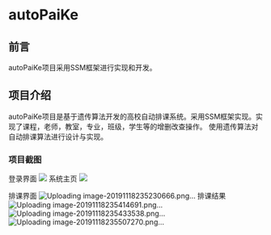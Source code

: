 # autoPaiKe
## 前言
autoPaiKe项目采用SSM框架进行实现和开发。
## 项目介绍
autoPaiKe项目是基于遗传算法开发的高校自动排课系统。采用SSM框架实现。实现了课程，老师，教室，专业，班级，学生等的增删改查操作。
使用遗传算法对自动排课算法进行设计与实现。
### 项目截图
登录界面
![](https://i.imgur.com/tpZFV8Y.png)
系统主页
![](https://i.imgur.com/gXgvPdc.png)

排课界面
![Uploading image-20191118235230666.png…]()
排课结果
![Uploading image-20191118235414691.png…]()
![Uploading image-20191118235433538.png…]()
![Uploading image-20191118235507270.png…]()
 


